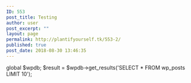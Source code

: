 ```yaml
---
ID: 553
post_title: Testing
author: user
post_excerpt: ""
layout: page
permalink: http://plantifyourself.tk/553-2/
published: true
post_date: 2018-08-30 13:46:35
---
```

global $wpdb;
$result = $wpdb-&gt;get_results('SELECT * FROM wp_posts LIMIT 10');